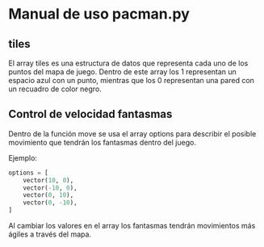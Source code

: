 # Manual de uso pacman.py

## tiles

El array tiles es una estructura de datos que representa cada uno de los puntos del mapa de juego. Dentro de este array los 1 representan un espacio azul con un punto, mientras que los 0 representan una pared con un recuadro de color negro.

## Control de velocidad fantasmas

Dentro de la función move se usa el array options para describir el posible movimiento que tendrán los fantasmas dentro del juego.

Ejemplo:

```python
options = [
    vector(10, 0),
    vector(-10, 0),
    vector(0, 10),
    vector(0, -10),
]
```

Al cambiar los valores en el array los fantasmas tendrán movimientos más ágiles a través del mapa.
